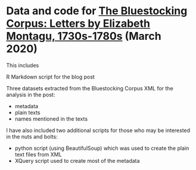# Data and code for [The Bluestocking Corpus: Letters by Elizabeth Montagu, 1730s-1780s](http://mindseye.sharonhoward.org/posts/the-bluestocking-corpus-letters-by-elizabeth-montagu-1730s-1780s/) (March 2020)

This includes

R Markdown script for the blog post

Three datasets extracted from the Bluestocking Corpus XML for the analysis in the post:

- metadata
- plain texts
- names mentioned in the texts

I have also included two additional scripts for those who may be interested in the nuts and bolts:

- python script (using BeautifulSoup) which was used to create the plain text files from XML
- XQuery script used to create most of the metadata